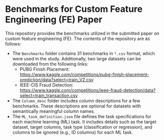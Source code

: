 # Benchmarks for Custom Feature Engineering (FE) Paper

This repository provides the benchmarks utilized in the submitted paper on custom feature engineering (FE). The contents of the repository are as follows:

* The `Benchmarks` folder contains 31 benchmarks in `*.csv` format, which were used in the study. Additionally, two large datasets can be downloaded from the following links:
  * PUBG Finish Placement: https://www.kaggle.com/competitions/pubg-finish-placement-prediction/data?select=train_V2.csv
  * IEEE-CIS Fraud Detection: https://www.kaggle.com/competitions/ieee-fraud-detection/data?select=train_transaction.csv
* The `Column_desc` folder includes column descriptions for a few benchmarks. These descriptions are optional for datasets with semantically meaningful column names.
* The `ML_task_definition.json` file defines the task specifications for each machine learning (ML) task. It includes details such as the target dataset, target columns, task type (classification or regression), and columns to be ignored (e.g., ID columns) for each ML task.
